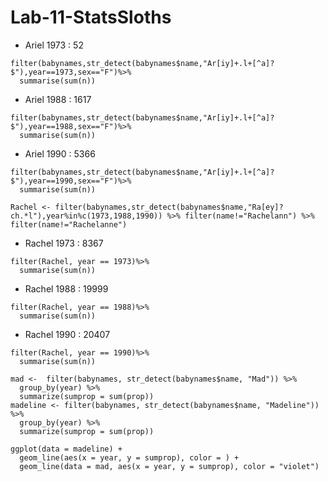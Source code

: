 # Lab-11-StatsSloths

* Ariel 1973 : 52
```{r}
filter(babynames,str_detect(babynames$name,"Ar[iy]+.l+[^a]?$"),year==1973,sex=="F")%>%
  summarise(sum(n))
```
* Ariel 1988 : 1617
```{r}
filter(babynames,str_detect(babynames$name,"Ar[iy]+.l+[^a]?$"),year==1988,sex=="F")%>%
  summarise(sum(n))
```
* Ariel 1990 : 5366
```{r}
filter(babynames,str_detect(babynames$name,"Ar[iy]+.l+[^a]?$"),year==1990,sex=="F")%>%
  summarise(sum(n))
```
```{r}
Rachel <- filter(babynames,str_detect(babynames$name,"Ra[ey]?ch.*l"),year%in%c(1973,1988,1990)) %>% filter(name!="Rachelann") %>% filter(name!="Rachelanne")
```
* Rachel 1973 : 8367
```{r}
filter(Rachel, year == 1973)%>%
  summarise(sum(n))
```
* Rachel 1988 : 19999
```{r}
filter(Rachel, year == 1988)%>%
  summarise(sum(n))
```
* Rachel 1990 : 20407
```{r}
filter(Rachel, year == 1990)%>%
  summarise(sum(n))
```

```{r}
mad <-  filter(babynames, str_detect(babynames$name, "Mad")) %>%
  group_by(year) %>%
  summarize(sumprop = sum(prop))
madeline <- filter(babynames, str_detect(babynames$name, "Madeline")) %>%
  group_by(year) %>%
  summarize(sumprop = sum(prop))

ggplot(data = madeline) +
  geom_line(aes(x = year, y = sumprop), color = ) +
  geom_line(data = mad, aes(x = year, y = sumprop), color = "violet")
```
